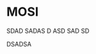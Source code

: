 # MOSI
SDAD
SADAS
D
ASD
SAD
SD




























































DSADSA



























